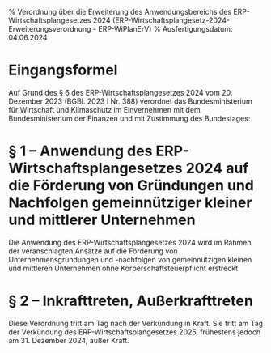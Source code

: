 % Verordnung über die Erweiterung des Anwendungsbereichs des ERP-Wirtschaftsplangesetzes 2024  (ERP-Wirtschaftsplangesetz-2024-Erweiterungsverordnung - ERP-WiPlanErV)
% Ausfertigungsdatum: 04.06.2024
 
# Eingangsformel

Auf Grund des § 6 des ERP-Wirtschaftsplangesetzes 2024 vom 20. Dezember 2023 (BGBl. 2023 I Nr. 388) verordnet das Bundesministerium für Wirtschaft und Klimaschutz im Einvernehmen mit dem Bundesministerium der Finanzen und mit Zustimmung des Bundestages:

# § 1 – Anwendung des ERP-Wirtschaftsplangesetzes 2024 auf die Förderung von Gründungen und Nachfolgen gemeinnütziger kleiner und mittlerer Unternehmen

Die Anwendung des ERP-Wirtschaftsplangesetzes 2024 wird im Rahmen der veranschlagten Ansätze auf die Förderung von Unternehmensgründungen und -nachfolgen von gemeinnützigen kleinen und mittleren Unternehmen ohne Körperschaftsteuerpflicht erstreckt.

# § 2 – Inkrafttreten, Außerkrafttreten

Diese Verordnung tritt am Tag nach der Verkündung in Kraft. Sie tritt am Tag der Verkündung des ERP-Wirtschaftsplangesetzes 2025, frühestens jedoch am 31. Dezember 2024, außer Kraft.
